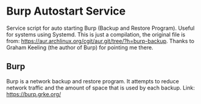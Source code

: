 # Burp Autostart Service
Service script for auto starting Burp (Backup and Restore Program).
Useful for systems using Systemd.
This is just a compilation, the original file is from: https://aur.archlinux.org/cgit/aur.git/tree/?h=burp-backup.
Thanks to Graham Keeling (the author of Burp) for pointing me there.

## Burp
Burp is a network backup and restore program. It attempts to reduce network traffic and the amount of space that is used by each backup. 
Link: https://burp.grke.org/

